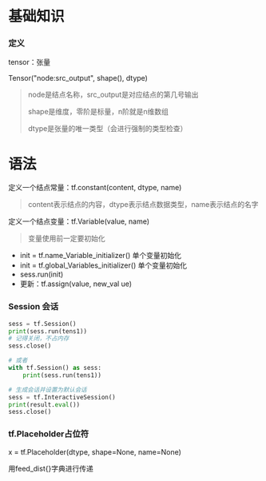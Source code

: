 # 基础知识

### 定义

tensor：张量

Tensor("node:src_output", shape(), dtype)

> node是结点名称，src_output是对应结点的第几号输出
>
> shape是维度，零阶是标量，n阶就是n维数组
>
> dtype是张量的唯一类型（会进行强制的类型检查）





# 语法

定义一个结点常量：tf.constant(content, dtype, name)

> content表示结点的内容，dtype表示结点数据类型，name表示结点的名字



定义一个结点变量：tf.Variable(value, name)

> 变量使用前一定要初始化

- init = tf.name_Variable_initializer()    单个变量初始化
- init = tf.global_Variables_initializer()    单个变量初始化
- sess.run(init)
- 更新：tf.assign(value, new_val ue)



### Session 会话

```python
sess = tf.Session()
print(sess.run(tens1))
# 记得关闭，不占内存
sess.close()

# 或者
with tf.Session() as sess:
	print(sess.run(tens1))
```



```python
# 生成会话并设置为默认会话
sess = tf.InteractiveSession()
print(result.eval())
sess.close()
```



### tf.Placeholder占位符

x = tf.Placeholder(dtype, shape=None, name=None)

用feed_dist{}字典进行传递 
